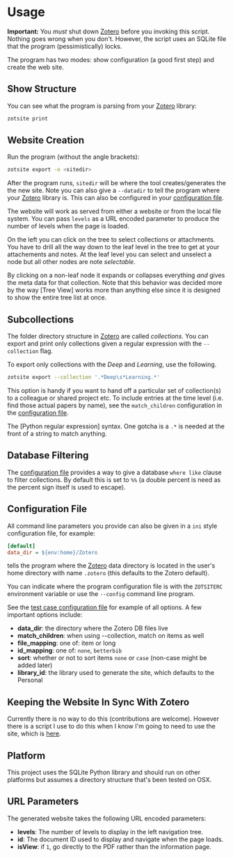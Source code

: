 # Usage

**Important:** You _must_ shut down [Zotero] before you invoking this script.
Nothing goes wrong when you don't.  However, the script uses an SQLite file
that the program (pessimistically) locks.

The program has two modes: show configuration (a good first step) and create
the web site.


## Show Structure

You can see what the program is parsing from your [Zotero] library:

```bash
zotsite print
```


## Website Creation

Run the program (without the angle brackets):

```bash
zotsite export -o <sitedir>
```

After the program runs, `sitedir` will be where the tool creates/generates the
the new site.  Note you can also give a `--datadir` to tell the program where
your [Zotero] library is.  This can also be configured in
your [configuration file](#configuration-file).

The website will work as served from either a website or from the local file
system.  You can pass `levels` as a URL encoded parameter to produce the number
of levels when the page is loaded.

On the left you can click on the tree to select collections or attachments.
You have to drill all the way down to the leaf level in the tree to get at your
attachements and notes.  At the leaf level you can select and unselect a node
but all other nodes are note *selectable*.

By clicking on a non-leaf node it expands or collapses everything *and* gives
the meta data for that collection.  Note that this behavior was decided more by
the way [Tree View] works more than anything else since it is designed to show
the entire tree list at once.


## Subcollections

The folder directory structure in [Zotero] are called *collections*.  You can
export and print only collections given a regular expression with the
`--collection` flag.

To export only collections with the *Deep* and *Learning*, use the following.
```bash
zotsite export --collection '.*Deep\s*Learning.*'
```

This option is handy if you want to hand off a particular set of collection(s)
to a colleague or shared project etc.  To include entries at the time level
(i.e. find those actual papers by name), see the `match_children` configuration
in the [configuration file].

The [Python regular expression] syntax.  One gotcha is a `.*` is needed at the
front of a string to match anything.


## Database Filtering

The [configuration file] provides a way to give a database `where like` clause
to filter collections.  By default this is set to `%%` (a double percent is
need as the percent sign itself is used to escape).


## Configuration File

All command line parameters you provide can also be given in a `ini` style
configuration file, for example:

```ini
[default]
data_dir = ${env:home}/Zotero
```

tells the program where the [Zotero] data directory is located in the user's
home directory with name `.zotero` (this defaults to the Zotero default).

You can indicate where the program configuration file is with the `ZOTSITERC`
environment variable or use the `--config` command line program.

See the [test case configuration file] for example of all options.  A few
important options include:

* **data_dir**: the directory where the Zotero DB files live
* **match_children**: when using --collection, match on items as well
* **file_mapping**: one of: item or long
* **id_mapping**: one of: `none`, `betterbib`
* **sort**: whether or not to sort items `none` or `case` (non-case might be
  added later)
* **library_id**: the library used to generate the site, which defaults to the
  Personal


## Keeping the Website In Sync With Zotero

Currently there is no way to do this (contributions are welcome).  However
there is a script I use to do this when I know I'm going to need to use the
site, which is [here](../src/sh/zotsync.sh).


## Platform

This project uses the SQLite Python library and should run on other platforms
but assumes a directory structure that's been tested on OSX.


## URL Parameters

The generated website takes the following URL encoded parameters:

* **levels**: The number of levels to display in the left navigation tree.
* **id**: The document ID used to display and navigate when the page loads.
* **isView**: if `1`, go directly to the PDF rather than the information page.


<!-- links -->
[configuration file]: #configuration-file
[Zotero]: https://www.zotero.org
[configuration file]: #configuration-file
[test case configuration file]: ../test-resources/zotsite.conf

